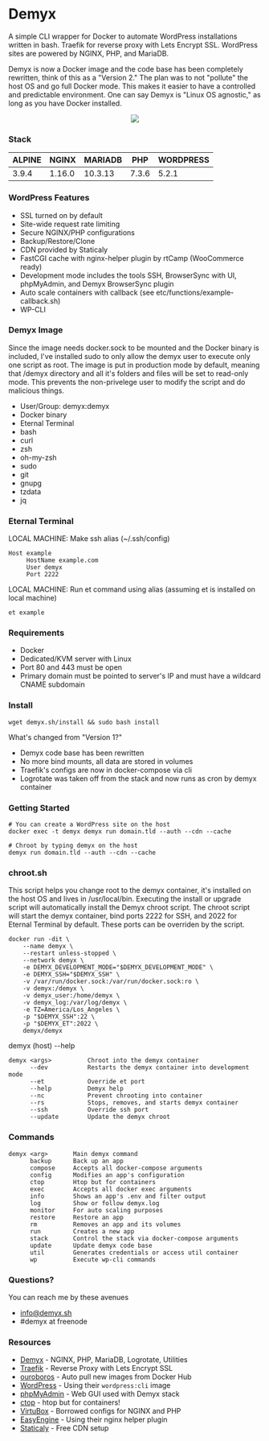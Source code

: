 
# Demyx
A simple CLI wrapper for Docker to automate WordPress installations written in bash. Traefik for reverse proxy with Lets Encrypt SSL. WordPress sites are powered by NGINX, PHP, and MariaDB.

Demyx is now a Docker image and the code base has been completely rewritten, think of this as a "Version 2." The plan was to not "pollute" the host OS and go full Docker mode. This makes it easier to have a controlled and predictable environment. One can say Demyx is "Linux OS agnostic," as long as you have Docker installed.

<p align="center">
<img  src="https://i.imgur.com/sYNrgFh.gif">
</p>

### Stack
ALPINE | NGINX | MARIADB | PHP | WORDPRESS
------------- | ------------- | ------------- | ------------- | -------------
3.9.4 | 1.16.0 | 10.3.13 | 7.3.6 | 5.2.1

### WordPress Features
* SSL turned on by default
* Site-wide request rate limiting
* Secure NGINX/PHP configurations
* Backup/Restore/Clone
* CDN provided by Staticaly
* FastCGI cache with nginx-helper plugin by rtCamp (WooCommerce ready)
* Development mode includes the tools SSH, BrowserSync with UI, phpMyAdmin, and Demyx BrowserSync plugin
* Auto scale containers with callback (see etc/functions/example-callback.sh)
* WP-CLI

### Demyx Image
Since the image needs docker.sock to be mounted and the Docker binary is included, I've installed sudo to only allow the demyx user to execute only one script as root. The image is put in production mode by default, meaning that /demyx directory and all it's folders and files will be set to read-only mode. This prevents the non-privelege user to modify the script and do malicious things.

* User/Group: demyx:demyx
* Docker binary
* Eternal Terminal
* bash
* curl
* zsh
* oh-my-zsh
* sudo
* git
* gnupg
* tzdata
* jq

### Eternal Terminal
LOCAL MACHINE: Make ssh alias (~/.ssh/config)
```
Host example
     HostName example.com
     User demyx
     Port 2222
```
LOCAL MACHINE: Run et command using alias (assuming et is installed on local machine)
```
et example
```

### Requirements
* Docker
* Dedicated/KVM server with Linux
* Port 80 and 443 must be open
* Primary domain must be pointed to server's IP and must have a wildcard CNAME subdomain

### Install
```
wget demyx.sh/install && sudo bash install
```

What's changed from "Version 1?"
* Demyx code base has been rewritten
* No more bind mounts, all data are stored in volumes
* Traefik's configs are now in docker-compose via cli
* Logrotate was taken off from the stack and now runs as cron by demyx container

### Getting Started
```
# You can create a WordPress site on the host
docker exec -t demyx demyx run domain.tld --auth --cdn --cache

# Chroot by typing demyx on the host
demyx run domain.tld --auth --cdn --cache
```

### chroot.sh
This script helps you change root to the demyx container, it's installed on the host OS and lives in /usr/local/bin. Executing the install or upgrade script will automatically install the Demyx chroot script. The chroot script will start the demyx container, bind ports 2222 for SSH, and 2022 for Eternal Terminal by default. These ports can be overriden by the script.
```
docker run -dit \
    --name demyx \
    --restart unless-stopped \
    --network demyx \
    -e DEMYX_DEVELOPMENT_MODE="$DEMYX_DEVELOPMENT_MODE" \
    -e DEMYX_SSH="$DEMYX_SSH" \
    -v /var/run/docker.sock:/var/run/docker.sock:ro \
    -v demyx:/demyx \
    -v demyx_user:/home/demyx \
    -v demyx_log:/var/log/demyx \
    -e TZ=America/Los_Angeles \
    -p "$DEMYX_SSH":22 \
    -p "$DEMYX_ET":2022 \
    demyx/demyx
```
demyx (host) --help
```
demyx <args>          Chroot into the demyx container
      --dev           Restarts the demyx container into development mode
      --et            Override et port
      --help          Demyx help
      --nc            Prevent chrooting into container
      --rs            Stops, removes, and starts demyx container
      --ssh           Override ssh port
      --update        Update the demyx chroot
```

### Commands
```
demyx <arg>       Main demyx command
      backup      Back up an app
      compose     Accepts all docker-compose arguments
      config      Modifies an app's configuration
      ctop        Htop but for containers
      exec        Accepts all docker exec arguments
      info        Shows an app's .env and filter output
      log         Show or follow demyx.log
      monitor     For auto scaling purposes
      restore     Restore an app
      rm          Removes an app and its volumes
      run         Creates a new app
      stack       Control the stack via docker-compose arguments
      update      Update demyx code base
      util        Generates credentials or access util container
      wp          Execute wp-cli commands
```

### Questions?
You can reach me by these avenues
* [info@demyx.sh](mailto:info@demyx.sh)
* #demyx at freenode

### Resources
*  [Demyx](https://hub.docker.com/u/demyx) - NGINX, PHP, MariaDB, Logrotate, Utilities
*  [Traefik](https://hub.docker.com/_/traefik) - Reverse Proxy with Lets Encrypt SSL
*  [ouroboros](https://hub.docker.com/r/pyouroboros/ouroboros) - Auto pull new images from Docker Hub
*  [WordPress](https://hub.docker.com/_/wordpress) - Using their `wordpress:cli` image
*  [phpMyAdmin](https://hub.docker.com/r/phpmyadmin/phpmyadmin) - Web GUI used with Demyx stack
*  [ctop](https://ctop.sh) - htop but for containers!
*  [VirtuBox](https://github.com/VirtuBox/ubuntu-nginx-web-server) - Borrowed configs for NGINX and PHP
*  [EasyEngine](https://easyengine.io/) - Using their nginx helper plugin
*  [Staticaly](https://www.staticaly.com/) - Free CDN setup
